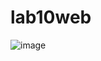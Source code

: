 # lab10web


![image](https://github.com/muhamadabdulanas/lab10web/assets/115569493/5bcd1c36-aa58-4272-b039-ef1575398bbd)
